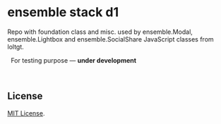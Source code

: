 # ensemble stack d1

Repo with foundation class and misc. used by ensemble.Modal, ensemble.Lightbox and ensemble.SocialShare JavaScript classes from loltgt.

 
For testing purpose — **under development**

 

## License

[MIT License](LICENSE).
